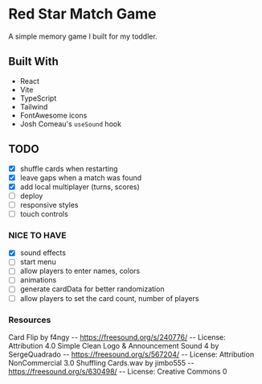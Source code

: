 # Red Star Match Game

A simple memory game I built for my toddler.

## Built With

- React
- Vite
- TypeScript
- Tailwind
- FontAwesome icons
- Josh Comeau's `useSound` hook

## TODO

- [x] shuffle cards when restarting
- [x] leave gaps when a match was found
- [x] add local multiplayer (turns, scores)
- [ ] deploy
- [ ] responsive styles
- [ ] touch controls

### NICE TO HAVE

- [x] sound effects
- [ ] start menu
- [ ] allow players to enter names, colors
- [ ] animations
- [ ] generate cardData for better randomization
- [ ] allow players to set the card count, number of players

### Resources

Card Flip by f4ngy -- https://freesound.org/s/240776/ -- License: Attribution 4.0
Simple Clean Logo & Announcement Sound 4 by SergeQuadrado -- https://freesound.org/s/567204/ -- License: Attribution NonCommercial 3.0
Shuffling Cards.wav by jimbo555 -- https://freesound.org/s/630498/ -- License: Creative Commons 0
